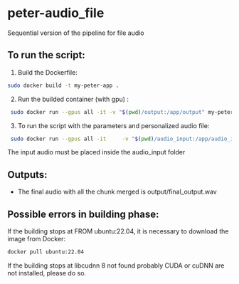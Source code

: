 # peter-audio_file
Sequential version of the pipeline for file audio 


## To run the script:
1. Build the Dockerfile:
```bash
sudo docker build -t my-peter-app .
```
2. Run the builded container (with gpu) :
```bash
 sudo docker run --gpus all -it -v "$(pwd)/output:/app/output" my-peter-app
```
3. To run the script with the parameters and personalized audio file:  
```bash
 sudo docker run --gpus all -it     -v "$(pwd)/audio_input:/app/audio_input"     -v "$(pwd)/output:/app/output"     my-peter-app     python /app/sequential_version.py --audio_file /app/audio_input/audio_fr.wav --src fr --trg en --chunk_duration 5
```
The input audio must be placed inside the audio_input folder
 

## Outputs:
- The final audio with all the chunk merged is output/final_output.wav

## Possible errors in building phase:
If the building stops at FROM ubuntu:22.04, it is necessary to download the image from Docker:
```bash
docker pull ubuntu:22.04
```
If the building stops at libcudnn 8 not found probably CUDA or cuDNN are not installed, please do so. 

